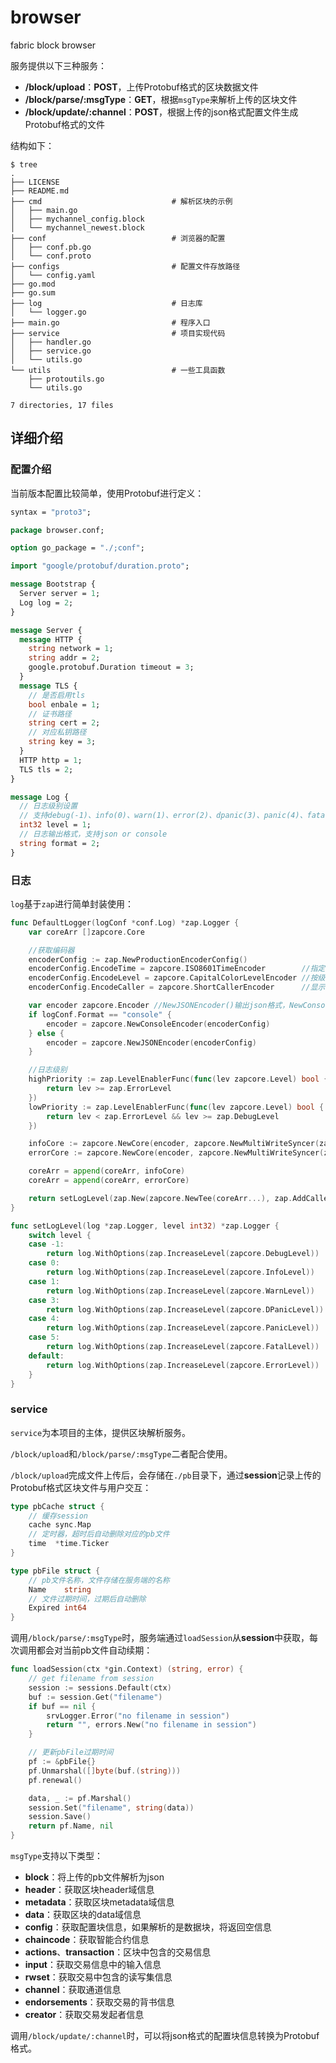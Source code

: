 # browser

fabric block browser  

服务提供以下三种服务：  

- **/block/upload**：**POST**，上传Protobuf格式的区块数据文件
- **/block/parse/:msgType**：**GET**，根据`msgType`来解析上传的区块文件
- **/block/update/:channel**：**POST**，根据上传的json格式配置文件生成Protobuf格式的文件

结构如下：  

```shell
$ tree
.
├── LICENSE
├── README.md
├── cmd                             # 解析区块的示例
│   ├── main.go
│   ├── mychannel_config.block
│   └── mychannel_newest.block
├── conf                            # 浏览器的配置
│   ├── conf.pb.go
│   └── conf.proto
├── configs                         # 配置文件存放路径
│   └── config.yaml
├── go.mod
├── go.sum
├── log                             # 日志库
│   └── logger.go   
├── main.go                         # 程序入口
├── service                         # 项目实现代码
│   ├── handler.go
│   ├── service.go
│   └── utils.go
└── utils                           # 一些工具函数
    ├── protoutils.go
    └── utils.go

7 directories, 17 files
```  

## 详细介绍  

### 配置介绍  

当前版本配置比较简单，使用Protobuf进行定义：  

```protobuf
syntax = "proto3";

package browser.conf;

option go_package = "./;conf";

import "google/protobuf/duration.proto";

message Bootstrap {
  Server server = 1;
  Log log = 2;
}

message Server {
  message HTTP {
    string network = 1;
    string addr = 2;
    google.protobuf.Duration timeout = 3;
  }
  message TLS {
    // 是否启用tls
    bool enbale = 1;
    // 证书路径
    string cert = 2;
    // 对应私钥路径
    string key = 3;
  }
  HTTP http = 1;
  TLS tls = 2;
}

message Log {
  // 日志级别设置
  // 支持debug(-1)、info(0)、warn(1)、error(2)、dpanic(3)、panic(4)、fatal(5)
  int32 level = 1;
  // 日志输出格式，支持json or console
  string format = 2;
}
```  

### 日志  

`log`基于`zap`进行简单封装使用：  

```go
func DefaultLogger(logConf *conf.Log) *zap.Logger {
	var coreArr []zapcore.Core

	//获取编码器
	encoderConfig := zap.NewProductionEncoderConfig()
	encoderConfig.EncodeTime = zapcore.ISO8601TimeEncoder        //指定时间格式
	encoderConfig.EncodeLevel = zapcore.CapitalColorLevelEncoder //按级别显示不同颜色
	encoderConfig.EncodeCaller = zapcore.ShortCallerEncoder      //显示完整文件路径

	var encoder zapcore.Encoder //NewJSONEncoder()输出json格式，NewConsoleEncoder()输出普通文本格式
	if logConf.Format == "console" {
		encoder = zapcore.NewConsoleEncoder(encoderConfig)
	} else {
		encoder = zapcore.NewJSONEncoder(encoderConfig)
	}

	//日志级别
	highPriority := zap.LevelEnablerFunc(func(lev zapcore.Level) bool { //error级别
		return lev >= zap.ErrorLevel
	})
	lowPriority := zap.LevelEnablerFunc(func(lev zapcore.Level) bool { //info和debug级别,debug级别是最低的
		return lev < zap.ErrorLevel && lev >= zap.DebugLevel
	})

	infoCore := zapcore.NewCore(encoder, zapcore.NewMultiWriteSyncer(zapcore.AddSync(os.Stdout)), lowPriority)   //第三个及之后的参数为写入文件的日志级别,ErrorLevel模式只记录error级别的日志
	errorCore := zapcore.NewCore(encoder, zapcore.NewMultiWriteSyncer(zapcore.AddSync(os.Stdout)), highPriority) //第三个及之后的参数为写入文件的日志级别,ErrorLevel模式只记录error级别的日志

	coreArr = append(coreArr, infoCore)
	coreArr = append(coreArr, errorCore)

	return setLogLevel(zap.New(zapcore.NewTee(coreArr...), zap.AddCaller()), logConf.GetLevel())
}

func setLogLevel(log *zap.Logger, level int32) *zap.Logger {
	switch level {
	case -1:
		return log.WithOptions(zap.IncreaseLevel(zapcore.DebugLevel))
	case 0:
		return log.WithOptions(zap.IncreaseLevel(zapcore.InfoLevel))
	case 1:
		return log.WithOptions(zap.IncreaseLevel(zapcore.WarnLevel))
	case 3:
		return log.WithOptions(zap.IncreaseLevel(zapcore.DPanicLevel))
	case 4:
		return log.WithOptions(zap.IncreaseLevel(zapcore.PanicLevel))
	case 5:
		return log.WithOptions(zap.IncreaseLevel(zapcore.FatalLevel))
	default:
		return log.WithOptions(zap.IncreaseLevel(zapcore.ErrorLevel))
	}
}
```  

### service  

`service`为本项目的主体，提供区块解析服务。  

`/block/upload`和`/block/parse/:msgType`二者配合使用。  

`/block/upload`完成文件上传后，会存储在`./pb`目录下，通过**session**记录上传的Protobuf格式区块文件与用户交互：  

```go
type pbCache struct {
	// 缓存session
	cache sync.Map
	// 定时器，超时后自动删除对应的pb文件
	time  *time.Ticker
}

type pbFile struct {
	// pb文件名称，文件存储在服务端的名称
	Name    string
	// 文件过期时间，过期后自动删除
	Expired int64
}
```

调用`/block/parse/:msgType`时，服务端通过`loadSession`从**session**中获取，每次调用都会对当前pb文件自动续期：  

```go
func loadSession(ctx *gin.Context) (string, error) {
	// get filename from session
	session := sessions.Default(ctx)
	buf := session.Get("filename")
	if buf == nil {
		srvLogger.Error("no filename in session")
		return "", errors.New("no filename in session")
	}

	// 更新pbFile过期时间
	pf := &pbFile{}
	pf.Unmarshal([]byte(buf.(string)))
	pf.renewal()

	data, _ := pf.Marshal()
	session.Set("filename", string(data))
	session.Save()
	return pf.Name, nil
}
```  

`msgType`支持以下类型：  

- **block**：将上传的pb文件解析为json
- **header**：获取区块header域信息
- **metadata**：获取区块metadata域信息
- **data**：获取区块的data域信息
- **config**：获取配置块信息，如果解析的是数据块，将返回空信息
- **chaincode**：获取智能合约信息
- **actions**、**transaction**：区块中包含的交易信息
- **input**：获取交易信息中的输入信息
- **rwset**：获取交易中包含的读写集信息
- **channel**：获取通道信息
- **endorsements**：获取交易的背书信息
- **creator**：获取交易发起者信息

调用`/block/update/:channel`时，可以将json格式的配置块信息转换为Protobuf格式。  
